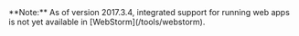 <aside class="alert alert-warning" markdown="1">
  **Note:** As of version 2017.3.4, integrated support for
  running web apps is not yet available in
  [WebStorm](/tools/webstorm).
</aside>
